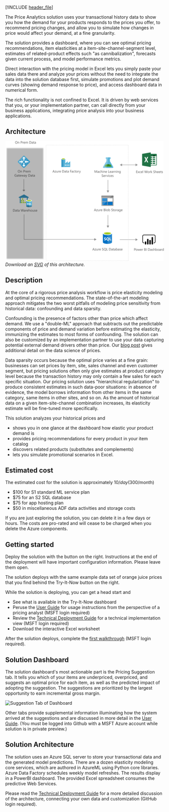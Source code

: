 
<!-- cSpell:ignore xlink -->



[!INCLUDE [header_file](../../../includes/sol-idea-header.md)]

The Price Analytics solution uses your transactional history data to show you how the demand for your products responds to the prices you offer, to recommend pricing changes, and allow you to simulate how changes in price would affect your demand, at a fine granularity.

The solution provides a dashboard, where you can see optimal pricing recommendations, item elasticities at a item-site-channel-segment level, estimates of related-product effects such "as cannibalization", forecasts given current process, and model performance metrics.

Direct interaction with the pricing model in Excel lets you simply paste your sales data there and analyze your prices without the need to integrate the data into the solution database first, simulate promotions and plot demand curves (showing demand response to price), and access dashboard data in numerical form.

The rich functionality is not confined to Excel. It is driven by web services that you, or your implementation partner, can call directly from your business applications, integrating price analysis into your business applications.

## Architecture

![Architecture Diagram](../media/interactive-price-analytics.png)
*Download an [SVG](../media/interactive-price-analytics.svg) of this architecture.*

## Description

At the core of a rigorous price analysis workflow is price elasticity modeling and optimal pricing recommendations. The state-of-the-art modeling approach mitigates the two worst pitfalls of modeling price sensitivity from historical data: confounding and data sparsity.

Confounding is the presence of factors other than price which affect demand. We use a "double-ML" approach that subtracts out the predictable components of price and demand variation before estimating the elasticity, immunizing the estimates to most forms of confounding. The solution can also be customized by an implementation partner to use your data capturing potential external demand drivers other than price. Our [blog post](/archive/blogs/intel/building-a-pricing-engine-using-azureml-and-python) gives additional detail on the data science of prices.

Data sparsity occurs because the optimal price varies at a fine grain: businesses can set prices by item, site, sales channel and even customer segment, but pricing solutions often only give estimates at product category level because the transaction history may only contain a few sales for each specific situation. Our pricing solution uses "hierarchical regularization" to produce consistent estimates in such data-poor situations: in absence of evidence, the model borrows information from other items in the same category, same items in other sites, and so on. As the amount of historical data on a given item-site-channel combination increases, its elasticity estimate will be fine-tuned more specifically.

This solution analyzes your historical prices and

* shows you in one glance at the dashboard how elastic your product demand is
* provides pricing recommendations for every product in your item catalog
* discovers related products (substitutes and complements)
* lets you simulate promotional scenarios in Excel.

## Estimated cost

The estimated cost for the solution is approximately $10/day ($300/month)

* $100 for S1 standard ML service plan
* $75 for an S2 SQL database
* $75 for app hosting plan
* $50 in miscellaneous ADF data activities and storage costs

If you are just exploring the solution, you can delete it in a few days or hours. The costs are pro-rated and will cease to be charged when you delete the Azure components.

## Getting started

Deploy the solution with the button on the right. Instructions at the end of the deployment will have important configuration information. Please leave them open.

The solution deploys with the same example data set of orange juice prices that you find behind the Try-It-Now button on the right.

While the solution is deploying, you can get a head start and

* See what is available in the Try-It-Now dashboard
* Peruse the [User Guide](https://github.com/Azure/cortana-intelligence-price-analytics/blob/master/User%20Guide/UserGuide.md) for usage instructions from the perspective of a pricing analyst (MSFT login required)
* Review the [Technical Deployment Guide](https://github.com/Azure/cortana-intelligence-price-analytics/blob/master/Technical%20Deployment%20Guide/TechnicalDeploymentGuide.md) for a technical implementation view (MSFT login required)
* Download the interactive Excel worksheet

After the solution deploys, complete the [first walkthrough](https://github.com/Azure/cortana-intelligence-price-analytics/blob/master/Walkthrough%201%20-%20Promotion%20Simulation/PromoSimulationWalkthrough.md) (MSFT login required).

## Solution Dashboard

The solution dashboard's most actionable part is the Pricing Suggestion tab. It tells you which of your items are underpriced, overpriced, and suggests an optimal price for each item, as well as the predicted impact of adopting the suggestion. The suggestions are prioritized by the largest opportunity to earn incremental gross margin.

![Suggestion Tab of Dashboard](https://azurecomcdn.azureedge.net/cvt-add179e08f40a2f574f2c13e23c39140f82f2f0c5faf32b8e79061bb1ec3c7ca/images/shared/solutions/architectures/interactive-price-analytics/dashboard.png)

Other tabs provide supplemental information illuminating how the system arrived at the suggestions and are discussed in more detail in the [User Guide](https://github.com/Azure/cortana-intelligence-price-analytics/blob/master/User%20Guide/UserGuide.md). (You must be logged into Github with a MSFT Azure account while solution is in private preview.)

## Solution Architecture

The solution uses an Azure SQL server to store your transactional data and the generated model predictions. There are a dozen elasticity modeling core services, which are authored in AzureML using Python core libraries. Azure Data Factory schedules weekly model refreshes. The results display in a PowerBI dashboard. The provided Excel spreadsheet consumes the predictive Web Services.

Please read the [Technical Deployment Guide](https://github.com/Azure/cortana-intelligence-price-analytics/blob/master/Technical%20Deployment%20Guide/TechnicalDeploymentGuide.md) for a more detailed discussion of the architecture, connecting your own data and customization (GitHub login required).
